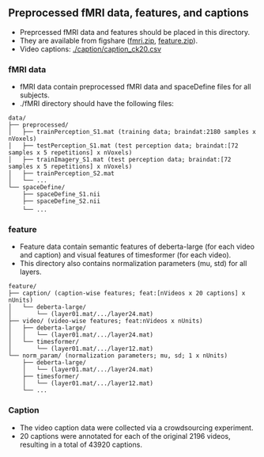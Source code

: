 ## Preprocessed fMRI data, features, and captions
- Preprcessed fMRI data and features should be placed in this directory.
- They are available from figshare (<a href="https://figshare.com/ndownloader/files/46336531">fmri.zip</a>, <a href="https://figshare.com/ndownloader/files/46336429">feature.zip</a>).
- Video captions: [./caption/caption_ck20.csv](./caption/caption_ck20.csv)

### fMRI data
- fMRI data contain preprocessed fMRI data and spaceDefine files for all subjects.
- ./fMRI directory should have the following files:
```plaintext
data/
├── preprocessed/
│   ├── trainPerception_S1.mat (training data; braindat:2180 samples x nVoxels)
│   ├── testPerception_S1.mat (test perception data; braindat:[72 samples x 5 repetitions] x nVoxels)
│   ├── trainImagery_S1.mat (test perception data; braindat:[72 samples x 5 repetitions] x nVoxels)
│   ├── trainPerception_S2.mat
│   └── ...
└── spaceDefine/
    ├── spaceDefine_S1.nii
    ├── spaceDefine_S2.nii
    └── ...　       
```
### feature
- Feature data contain semantic features of deberta-large (for each video and caption) and visual features of timesformer (for each video).
- This directory also contains normalization parameters (mu, std) for all layers.
```plaintext
feature/
├── caption/ (caption-wise features; feat:[nVideos x 20 captions] x nUnits)
│   └── deberta-large/
│       └── (layer01.mat/.../layer24.mat) 
├── video/ (video-wise features; feat:nVideos x nUnits)
│   ├── deberta-large/
│   │   └── (layer01.mat/.../layer24.mat) 
│   └── timesformer/
│       └── (layer01.mat/.../layer12.mat)
└── norm_param/ (normalization parameters; mu, sd; 1 x nUnits)
    ├── deberta-large/
    │   └── (layer01.mat/.../layer24.mat) 
    ├── timesformer/
    │   └── (layer01.mat/.../layer12.mat)
    └── ...
```
### Caption
- The video caption data were collected via a crowdsourcing experiment.
- 20 captions were annotated for each of the original 2196 videos, resulting in a total of 43920 captions.
